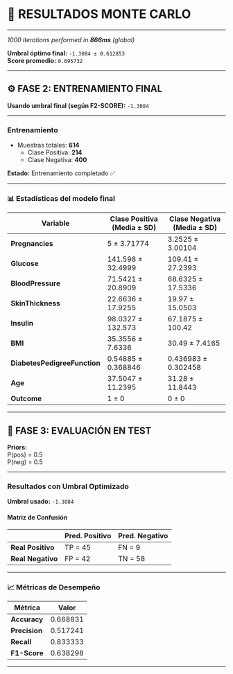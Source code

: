 # 🧮 RESULTADOS MONTE CARLO

---

*1000 iterations performed in **866ms** (global)*

**Umbral óptimo final:** `-1.3084 ± 0.612853`  
**Score promedio:** `0.695732`

---

## ⚙️ FASE 2: ENTRENAMIENTO FINAL

**Usando umbral final (según F2-SCORE):** `-1.3084`

---

### Entrenamiento

- Muestras totales: **614**
  - Clase Positiva: **214**
  - Clase Negativa: **400**

**Estado:** Entrenamiento completado ✅

---

### 📊 Estadísticas del modelo final

| Variable                  | Clase Positiva (Media ± SD) | Clase Negativa (Media ± SD) |
|----------------------------|------------------------------|------------------------------|
| **Pregnancies**            | 5 ± 3.71774                  | 3.2525 ± 3.00104             |
| **Glucose**                | 141.598 ± 32.4999            | 109.41 ± 27.2393             |
| **BloodPressure**          | 71.5421 ± 20.8909            | 68.6325 ± 17.5336            |
| **SkinThickness**          | 22.6636 ± 17.9255            | 19.97 ± 15.0503              |
| **Insulin**                | 98.0327 ± 132.573            | 67.1875 ± 100.42             |
| **BMI**                    | 35.3556 ± 7.6336             | 30.49 ± 7.4165               |
| **DiabetesPedigreeFunction** | 0.54885 ± 0.368846          | 0.436983 ± 0.302458          |
| **Age**                    | 37.5047 ± 11.2395            | 31.28 ± 11.8443              |
| **Outcome**                | 1 ± 0                        | 0 ± 0                        |

---

## 🧩 FASE 3: EVALUACIÓN EN TEST

**Priors:**  
P(pos) = 0.5  
P(neg) = 0.5  

---

### Resultados con Umbral Optimizado

**Umbral usado:** `-1.3084`

#### Matriz de Confusión

|              | Pred. Positivo | Pred. Negativo |
|---------------|----------------|----------------|
| **Real Positivo** | TP = 45         | FN = 9          |
| **Real Negativo** | FP = 42         | TN = 58         |

---

### 📈 Métricas de Desempeño

| Métrica     | Valor     |
|--------------|-----------|
| **Accuracy** | 0.668831  |
| **Precision**| 0.517241  |
| **Recall**   | 0.833333  |
| **F1-Score** | 0.638298  |

---
